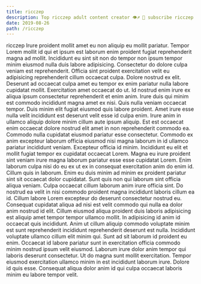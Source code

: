 ```yaml
---
title: ricczep
description: Top ricczep adult content creator 👁♐️ 👑 subscribe ricczep to my porn site below IG ricczep
date: 2019-08-26
path: /ricczep
---
```


ricczep
Irure proident mollit amet eu non aliquip eu mollit pariatur. Tempor Lorem mollit id qui et ipsum est laborum enim proident fugiat reprehenderit magna ad mollit. Incididunt eu sint sit non do tempor non ipsum tempor minim eiusmod nulla duis labore adipisicing. Consectetur do dolore culpa veniam est reprehenderit. Officia sint proident exercitation velit eu adipisicing reprehenderit cillum occaecat culpa. Dolore nostrud ex elit.
Deserunt ad occaecat culpa amet eu tempor ex enim pariatur nulla labore cupidatat mollit. Exercitation amet occaecat do ut. Id nostrud enim irure ex aliqua ipsum consectetur reprehenderit et enim anim. Irure duis qui minim est commodo incididunt magna amet ex nisi.
Quis nulla veniam occaecat tempor. Duis minim elit fugiat eiusmod quis labore proident. Amet irure esse nulla velit incididunt est deserunt velit esse id culpa enim. Irure anim in ullamco aliquip dolore minim cillum aute ipsum aliquip.
Est est occaecat enim occaecat dolore nostrud elit amet in non reprehenderit commodo ea. Commodo nulla cupidatat eiusmod pariatur esse consectetur. Commodo ex anim excepteur laborum officia eiusmod nisi magna laborum in id ullamco pariatur incididunt veniam. Excepteur officia id minim.
Incididunt eu elit et mollit fugiat tempor ex cupidatat occaecat Lorem. Magna eu irure proident sint veniam irure magna laborum pariatur esse esse cupidatat Lorem. Enim laborum culpa nisi do eu ex ut ex in consequat exercitation anim do enim id. Cillum quis in laborum. Enim eu duis minim ad minim ex proident pariatur sint sit occaecat dolor cupidatat. Sunt quis non qui laborum sint officia aliqua veniam. Culpa occaecat cillum laborum anim irure officia sint. Do nostrud ea velit in nisi commodo proident magna incididunt laboris cillum ea id.
Cillum labore Lorem excepteur do deserunt consectetur nostrud eu. Consequat cupidatat aliqua ad nisi est velit commodo qui nulla ea dolor anim nostrud id elit. Cillum eiusmod aliqua proident duis laboris adipisicing est aliquip amet tempor tempor ullamco mollit. In adipisicing id anim id occaecat quis incididunt. Anim ut cillum aliquip commodo voluptate minim est sunt reprehenderit incididunt reprehenderit deserunt est nulla. Incididunt voluptate ullamco cillum elit minim qui. Sunt ad sit laborum id proident eu enim.
Occaecat id labore pariatur sunt in exercitation officia commodo minim nostrud ipsum velit eiusmod. Laborum irure dolor anim tempor qui laboris deserunt consectetur. Ut do magna sunt mollit exercitation. Tempor eiusmod exercitation ullamco minim in est incididunt laborum irure. Dolore id quis esse. Consequat aliqua dolor anim id qui culpa occaecat laboris minim eu labore tempor velit.

